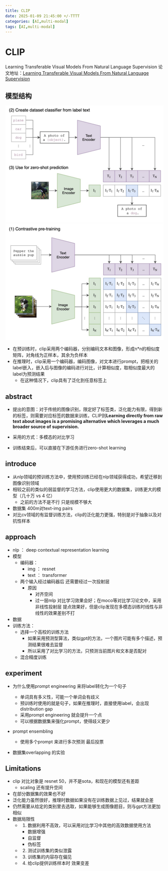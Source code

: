```yaml
---
title: CLIP
date: 2025-01-09 21:45:00 +/-TTTT
categories: [AI,multi-modal]
tags: [AI,multi-modal]
---
```

# CLIP

Learning Transferable Visual Models From Natural Language Supervision
论文地址：[Learning Transferable Visual Models From Natural Language Supervision](https://arxiv.org/pdf/2103.00020)
## 模型结构
![alt text](https://raw.githubusercontent.com/huazZengblog/huazZengblog.github.io/main/_posts/img/clip-pretrain.png)
![alt text](https://raw.githubusercontent.com/huazZengblog/huazZengblog.github.io/main/_posts/img/clip-infer.png)
* 在预训练时，clip采用两个编码器，分别编码文本和图像，形成n*n的相似度矩阵，对角线为正样本，其余为负样本
* 在推理时，clip采用一个编码器，编码图像，对文本进行prompt，把相关的label嵌入，嵌入后与图像的编码进行对比，计算相似度，取相似度最大的label为预测结果
  * 在这种情况下，clip具有了泛化到任意标签上


## abstract
* 提出的意图：对于传统的图像识别，限定好了标签类，泛化能力有限，得到新的标签，则需要对应标签的数据来训练，CLIP则**Learning directly from raw text about images is a promising  alternative which leverages a much broader source of supervision.**

* 采用的方式：多模态的对比学习
* 训练结束后，可以直接在下游任务进行zero-shot learning


## introduce
* 从nlp领域的预训练方法中，使用预训练已经在nlp领域获得成功，希望迁移到图像识别领域
* 相较之前的类似的弱监督的学习方法，clip使用更大的数据集，训练更大的模型（几十万 vs 4 亿）
  * 之前的方法不是不行 只是规模不够大
* 数据集 400m对text-img pairs
* 对比cv领域的有监督训练方法，clip的泛化能力更强，特别是对于抽象以及对抗性样本
  
## approach
* nlp ： deep contextual representation learning
* 模型
  * 编码器： 
    * img ： resnet
    * text ： transformer
  * 两个输入经过编码器后 还需要经过一次投射层
    * 原因
      * 对齐空间
      * 过一层mlp 对比学习效果会好；在moco等对比学习论文中，采用非线性投射层 提点效果好，但是clip发现在多模态训练时线性与非线性的效果差别不打
* 数据
* 训练方法：
  * 选择一个高校的训练方法
    * 如果采用预测型算法，类似gpt的方法，一个图片可能有多个描述，预测结果很难去监督
    * 所以采用了对比学习的方法，只预测当前图片和文本是否配对
  * 混合精度训练

## experiment
* 为什么使用prompt engineering 来将label转化为一个句子
  * 单词具有多义性，可能一个单词会有歧义
  * 预训练时使用的就是句子，如果在推理时，直接使用label，会出现distribution gap
  * 采用prompt engineering 就会提升一个点
  * 可以根据数据集来强化prompt，使得歧义更少
* prompt ensembling
  * 使用多个prompt 来进行多次预测 最后投票
  
* 数据集overlapping 的实验


## Limitations
* clip 对比对象是 resnet 50，并不是sota，和现在的模型还有差距
  * scaling 还有提升空间
* 在部分数据集的效果也不好
* 泛化能力虽然很好，推理时数据如果没有在训练数据上见过，结果就会差
* 仍然需要从给定的类别里去选取，如果能够生成图像题目，则与gpt方法更加相似
* 数据局限性
  * 1. 数据利用不高效，可以采用对比学习中其他的高效数据使用方法
    * 数据增强
    * 自监督
    * 伪标签
  * 2. 测试训练集的类似泄露
  * 3. 训练集的内容存在偏见
  * 4. 给clip提供训练样本时 效果变差